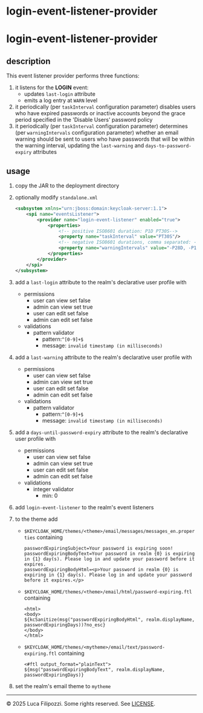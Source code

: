 # login-event-listener-provider

# login-event-listener-provider

## description

This event listener provider performs three functions:

1. it listens for the **LOGIN** event:
   - updates `last-login` attribute
   - emits a log entry at `WARN` level
2. it periodically (per `taskInterval` configuration parameter) disables
   users who have expired passwords or inactive accounts beyond the grace
   period specified in the 'Disable Users' password policy
3. it periodically (per `taskInterval` configuration parameter) determines
   (per `warningIntervals` configuration parameter) whether an email warning
   should be sent to users who have passwords that will be within the warning
   interval, updating the `last-warning` and `days-to-password-expiry` attributes

## usage

1. copy the JAR to the deployment directory
2. optionally modify `standalone.xml`

   ```xml
   <subsystem xmlns="urn:jboss:domain:keycloak-server:1.1">
       <spi name="eventsListener">
           <provider name="login-event-listener" enabled="true">
               <properties>
                   <!-- positive ISO8601 duration: P1D PT30S-->
                   <property name="taskInterval" value="PT30S"/>
                   <!-- negative ISO8601 durations, comma separated: -P28D, -P14D, -P7D, -P1D -->
                   <property name="warningIntervals" value="-P28D, -P14D, -P7D, -P1D"/>
               </properties>
           </provider>
       </spi>
   </subsystem>
   ```
3. add a `last-login` attribute to the realm's declarative user profile with
   - permissions
     - user can view set false
     - admin can view set true
     - user can edit set false
     - admin can edit set false
   - validations
     - pattern validator
       - pattern:`^[0-9]+$`
       - message: `invalid timestamp (in milliseconds)`
4. add a `last-warning` attribute to the realm's declarative user profile with
    - permissions
        - user can view set false
        - admin can view set true
        - user can edit set false
        - admin can edit set false
    - validations
        - pattern validator
            - pattern:`^[0-9]+$`
            - message: `invalid timestamp (in milliseconds)`
5. add a `days-until-password-expiry` attribute to the realm's declarative user profile with
    - permissions
        - user can view set false
        - admin can view set true
        - user can edit set false
        - admin can edit set false
    - validations
        - integer validator
            - min: 0
6. add `login-event-listener` to the realm's event listeners
7. to the theme add
    - `$KEYCLOAK_HOME/themes/<theme>/email/messages/messages_en.properties` containing
       ```
      passwordExpiringSubject=Your password is expiring soon!
      passwordExpiringBodyText=Your password in realm {0} is expiring in {1} day(s). Please log in and update your password before it expires.
      passwordExpiringBodyHtml=<p>Your password in realm {0} is expiring in {1} day(s). Please log in and update your password before it expires.</p>
      ```
   - `$KEYCLOAK_HOME/themes/<theme>/email/html/password-expiring.ftl` containing
      ```
     <html>
     <body>
     ${kcSanitize(msg("passwordExpiringBodyHtml", realm.displayName, passwordExpiringDays))?no_esc}
     </body>
     </html>
     ```
   - `$KEYCLOAK_HOME/themes/<mytheme>/email/text/password-expiring.ftl` containing
      ```
      <#ftl output_format="plainText">
      ${msg("passwordExpiringBodyText", realm.displayName, passwordExpiringDays)}
      ```
8. set the realm's email theme to `mytheme`

---

© 2025 Luca Filipozzi. Some rights reserved. See [LICENSE][license].

[license]: https://github.com/LucaFilipozzi/keycloak-extensions/blob/main/LICENSE.md

